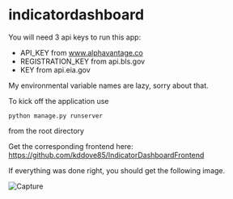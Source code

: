 # indicatordashboard

You will need 3 api keys to run this app:

- API_KEY from www.alphavantage.co
- REGISTRATION_KEY from api.bls.gov
- KEY from api.eia.gov

My environmental variable names are lazy, sorry about that.

To kick off the application use
```
python manage.py runserver
```
from the root directory

Get the corresponding frontend here: https://github.com/kddove85/IndicatorDashboardFrontend

If everything was done right, you should get the following image.

![Capture](https://user-images.githubusercontent.com/8304144/151094327-9b952de2-59ff-4d50-be56-bb72c3bcbcd5.PNG)
